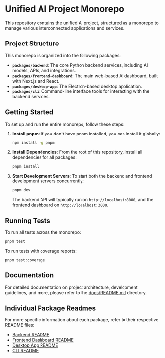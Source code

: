 # Unified AI Project Monorepo

This repository contains the unified AI project, structured as a monorepo to manage various interconnected applications and services.

## Project Structure

This monorepo is organized into the following packages:

- **`packages/backend`**: The core Python backend services, including AI models, APIs, and integrations.
- **`packages/frontend-dashboard`**: The main web-based AI dashboard, built with Next.js and React.
- **`packages/desktop-app`**: The Electron-based desktop application.
- **`packages/cli`**: Command-line interface tools for interacting with the backend services.

## Getting Started

To set up and run the entire monorepo, follow these steps:

1.  **Install pnpm**: If you don't have pnpm installed, you can install it globally:
    ```bash
    npm install -g pnpm
    ```

2.  **Install Dependencies**: From the root of this repository, install all dependencies for all packages:
    ```bash
    pnpm install
    ```

3.  **Start Development Servers**: To start both the backend and frontend development servers concurrently:
    ```bash
    pnpm dev
    ```
    The backend API will typically run on `http://localhost:8000`, and the frontend dashboard on `http://localhost:3000`.

## Running Tests

To run all tests across the monorepo:

```bash
pnpm test
```

To run tests with coverage reports:

```bash
pnpm test:coverage
```

## Documentation

For detailed documentation on project architecture, development guidelines, and more, please refer to the [docs/README.md](docs/README.md) directory.

## Individual Package Readmes

For more specific information about each package, refer to their respective README files:

- [Backend README](apps/backend/README.md)
- [Frontend Dashboard README](apps/frontend-dashboard/README.md)
- [Desktop App README](apps/desktop-app/README.md)
- [CLI README](packages/cli/README.md)
